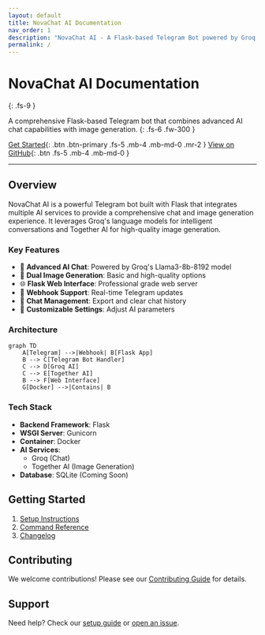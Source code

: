 ```yaml
---
layout: default
title: NovaChat AI Documentation
nav_order: 1
description: "NovaChat AI - A Flask-based Telegram Bot powered by Groq and Together AI"
permalink: /
---
```


# NovaChat AI Documentation
{: .fs-9 }

A comprehensive Flask-based Telegram bot that combines advanced AI chat capabilities with image generation.
{: .fs-6 .fw-300 }

[Get Started](setup.md){: .btn .btn-primary .fs-5 .mb-4 .mb-md-0 .mr-2 }
[View on GitHub](https://github.com/Amul-Thantharte/NovaChat-AI){: .btn .fs-5 .mb-4 .mb-md-0 }

---

## Overview

NovaChat AI is a powerful Telegram bot built with Flask that integrates multiple AI services to provide a comprehensive chat and image generation experience. It leverages Groq's language models for intelligent conversations and Together AI for high-quality image generation.

### Key Features

- 🤖 **Advanced AI Chat**: Powered by Groq's Llama3-8b-8192 model
- 🎨 **Dual Image Generation**: Basic and high-quality options
- 🌐 **Flask Web Interface**: Professional grade web server
- 🔄 **Webhook Support**: Real-time Telegram updates
- 💾 **Chat Management**: Export and clear chat history
- 🔧 **Customizable Settings**: Adjust AI parameters

### Architecture

```mermaid
graph TD
    A[Telegram] -->|Webhook| B[Flask App]
    B --> C[Telegram Bot Handler]
    C --> D[Groq AI]
    C --> E[Together AI]
    B --> F[Web Interface]
    G[Docker] -->|Contains| B
```

### Tech Stack

- **Backend Framework**: Flask
- **WSGI Server**: Gunicorn
- **Container**: Docker
- **AI Services**: 
  - Groq (Chat)
  - Together AI (Image Generation)
- **Database**: SQLite (Coming Soon)

## Getting Started

1. [Setup Instructions](setup.md)
2. [Command Reference](commands.md)
3. [Changelog](changelog.md)

## Contributing

We welcome contributions! Please see our [Contributing Guide](https://github.com/Amul-Thantharte/NovaChat-AI/blob/main/CONTRIBUTING.md) for details.

## Support

Need help? Check our [setup guide](setup.md) or [open an issue](https://github.com/Amul-Thantharte/NovaChat-AI/issues).
